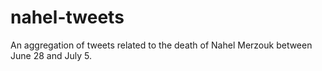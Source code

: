 # nahel-tweets
An aggregation of tweets related to the death of Nahel Merzouk between June 28 and July 5.
